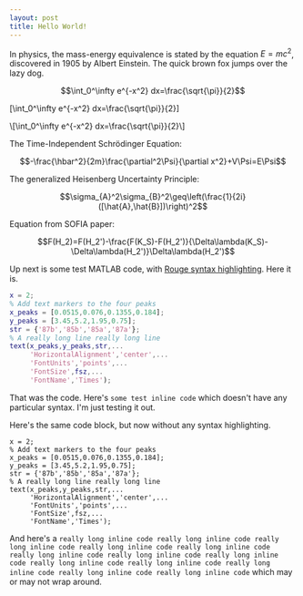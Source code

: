 ```yaml
---
layout: post
title: Hello World!
---
```


In physics, the mass-energy equivalence is stated 
by the equation $E=mc^2$, discovered in 1905 by Albert Einstein. The quick brown fox jumps over the lazy dog.

$$\int_0^\infty e^{-x^2} dx=\frac{\sqrt{\pi}}{2}$$

\[\int_0^\infty e^{-x^2} dx=\frac{\sqrt{\pi}}{2}\]

\\[\int_0^\infty e^{-x^2} dx=\frac{\sqrt{\pi}}{2}\\]

The Time-Independent Schrödinger Equation:

$$-\frac{\hbar^2}{2m}\frac{\partial^2\Psi}{\partial x^2}+V\Psi=E\Psi$$

The generalized Heisenberg Uncertainty Principle:

$$\sigma_{A}^2\sigma_{B}^2\geq\left(\frac{1}{2i}([\hat{A},\hat{B}])\right)^2$$

Equation from SOFIA paper:

$$F(H_2)=F(H_2')-\frac{F(K_S)-F(H_2')}{\Delta\lambda(K_S)-\Delta\lambda(H_2')}\Delta\lambda(H_2')$$

Up next is some test MATLAB code, with [Rouge syntax highlighting](http://rouge.jneen.net/). Here it is.

``` matlab
x = 2;
% Add text markers to the four peaks
x_peaks = [0.0515,0.076,0.1355,0.184];
y_peaks = [3.45,5.2,1.95,0.75];
str = {'87b','85b','85a','87a'};
% A really long line really long line
text(x_peaks,y_peaks,str,...
     'HorizontalAlignment','center',...
     'FontUnits','points',...
     'FontSize',fsz,...
     'FontName','Times');
```

That was the code. Here's `some test inline code` which doesn't have any particular syntax. I'm just testing it out.

Here's the same code block, but now without any syntax highlighting.

```
x = 2;
% Add text markers to the four peaks
x_peaks = [0.0515,0.076,0.1355,0.184];
y_peaks = [3.45,5.2,1.95,0.75];
str = {'87b','85b','85a','87a'};
% A really long line really long line
text(x_peaks,y_peaks,str,...
     'HorizontalAlignment','center',...
     'FontUnits','points',...
     'FontSize',fsz,...
     'FontName','Times');
```

And here's a `really long inline code really long inline code really long inline code really long inline code really long inline code really long inline code really long inline code really long inline code really long inline code really long inline code really long inline code really long inline code really long inline code` which may or may not wrap around.

